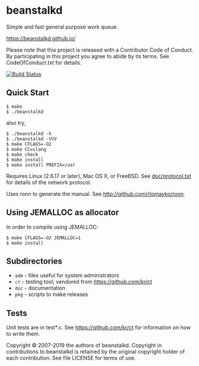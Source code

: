 # beanstalkd

Simple and fast general purpose work queue.

https://beanstalkd.github.io/

Please note that this project is released with a Contributor
Code of Conduct. By participating in this project you agree
to abide by its terms. See CodeOfConduct.txt for details.

[![Build Status](https://travis-ci.org/beanstalkd/beanstalkd.svg?branch=master)](https://travis-ci.org/beanstalkd/beanstalkd)

## Quick Start

    $ make
    $ ./beanstalkd


also try,

    $ ./beanstalkd -h
    $ ./beanstalkd -VVV
    $ make CFLAGS=-O2
    $ make CC=clang
    $ make check
    $ make install
    $ make install PREFIX=/usr

Requires Linux (2.6.17 or later), Mac OS X, or FreeBSD.
See [doc/protocol.txt](https://github.com/beanstalkd/beanstalkd/blob/master/doc/protocol.txt) 
for details of the network protocol.

Uses ronn to generate the manual.
See http://github.com/rtomayko/ronn.

## Using JEMALLOC as allocator

In order to compile using JEMALLOC:

    $ make CFLAGS=-O2 JEMALLOC=1
    $ make install

## Subdirectories

- `adm`	- files useful for system administrators
- `ct`	- testing tool; vendored from https://github.com/kr/ct
- `doc`	- documentation
- `pkg`	- scripts to make releases


## Tests

Unit tests are in test*.c. See https://github.com/kr/ct for
information on how to write them.


Copyright © 2007-2019 the authors of beanstalkd.
Copyright in contributions to beanstalkd is retained
by the original copyright holder of each contribution.
See file LICENSE for terms of use.
